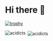 <h1 style="align-text: center">Hi there 👋</h1>

[![trophy](https://github-profile-trophy.vercel.app/?username=acidicts)](https://github.com/ryo-ma/github-profile-trophy)

<p><img align="left" src="https://github-readme-stats.vercel.app/api/top-langs?username=acidicts&show_icons=true&locale=en&layout=compact" alt="acidicts" /></p>
<p>&nbsp;<img align="center" src="https://github-readme-stats.vercel.app/api?username=acidicts&show_icons=true&locale=en" alt="acidicts" /></p>
